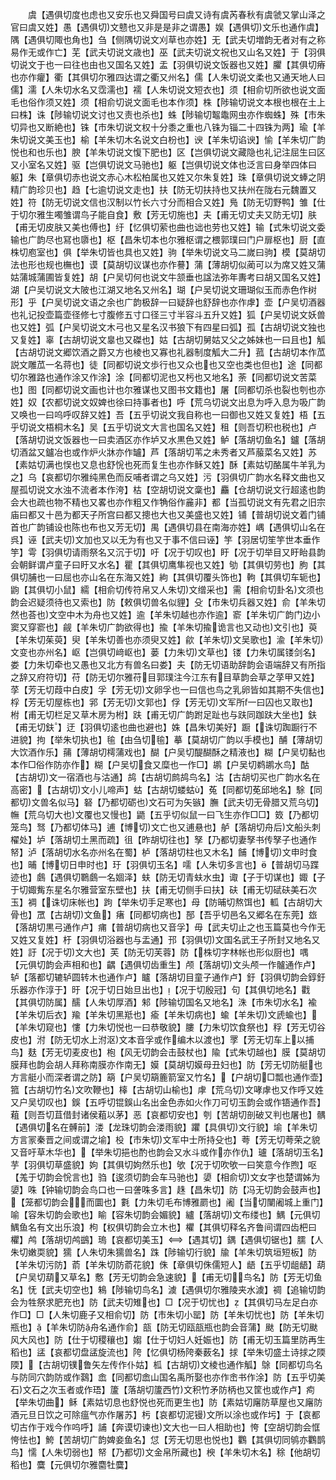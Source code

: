 <!-- { "loadSidebar": true } -->
　　虞【遇俱切度也虑也又安乐也又舜国号曰虞又诗有虞芮春秋有虞虢又掌山泽之官曰虞又姓】愚【遇俱切文戆也又非是是非之谓愚】娱【遇俱切文乐也通作虞】隅【遇俱切陬也角也】刍【侧隅切说文刈草也亦姓】无【武夫切増韵无者对有之称易作无或作亡】芜【武夫切说文歳也】巫【武夫切说文祝也又山名又姓】于【羽俱切说文于也一曰往也由也又国名又姓】盂【羽俱切说文饭器也又姓】臞【其俱切瘠也亦作癯】衢【其俱切尔雅四达谓之衢又州名】儒【人朱切说文柔也又通天地人曰儒】濡【人朱切水名又霑濡也】襦【人朱切说文短衣也】须【相俞切所欲也说文面毛也俗作须又姓】须【相俞切说文面毛也本作须】株【陟输切说文本根也根在土上曰株】诛【陟输切说文讨也又责也杀也】蛛【陟输切鼅鼄网虫亦作蜘蛛】殊【市朱切异也又断絶也】铢【市朱切说文权十分黍之重也八铢为锱二十四铢为两】瑜【羊朱切说文美玉也】榆【羊朱切木名说文白枌也】谀【羊朱切谄谀】愉【羊朱切广韵悦也和也乐也】腴【羊朱切说文愎下肥也】区【岂俱切说文藏隐也礼记注屈生曰区又小室名又姓】驱【岂俱切说文马驰也】躯【岂俱切说文体也泛言曰身举四体曰躯】朱【章俱切赤也说文赤心木松柏属也又姓又尔朱复姓】珠【章俱切说文蜯之阴精广韵珍贝也】趋【七逾切说文走也】扶【防无切扶持也又扶州在陇右元魏置又姓】符【防无切说文信也汉制以竹长六寸分而相合又姓】鳬【防无切野鸭】雏【仕于切尔雅生噣雏谓鸟子能自食】敷【芳无切施也】夫【甫无切丈夫又防无切】肤【甫无切皮肤又美也傅也】纡【忆俱切萦也曲也诎也劳也又姓】输【式朱切说文委输也广韵尽也冩也隳也】枢【昌朱切本也尔雅枢谓之椳郭璞曰门户扉枢也】厨【直株切庖室也】俱【举朱切皆也具也又姓】驹【举朱切说文马二嵗曰驹】模【莫胡切法也形也规也橅也】谟【莫胡切议谋也亦作謩】蒲【薄胡切似蔺可以为席又姓又蒲姑蒲城蒲圃皆复姓】胡【户吴切何也说文牛颔垂也諡法弥年夀考曰胡又国名又姓】湖【户吴切说文大陂也江湖又地名又州名】瑚【户吴切说文珊瑚似玉而赤色作树形】乎【户吴切说文语之余也广韵极辞一曰疑辞也舒辞也亦作虖】壶【户吴切酒器也礼记投壶篇壶径修七寸腹修五寸口径三寸半容斗五升又姓】狐【户吴切说文妖兽也又姓】弧【户吴切说文木弓也又星名汉书狼下有四星曰弧】孤【古胡切说文独也又复姓】辜【古胡切说文辠也又磔也】姑【古胡切舅姑又父之姊妹也一曰且也】觚【古胡切说文郷饮酒之爵又方也棱也又寡也礼器制度觚大二升】菰【古胡切本作苽説文雕苽一名蒋也】徒【同都切说文歩行也又众也也又空也类也但也】途【同都切尔雅路也通作涂又作涂】涂【同都切泥也又杇也又地名】荼【同都切说文苦菜也】图【同都切说文画也计也尔雅谋也又图书文籍也】屠【同都切杀也裂也刳也亦姓】奴【农都切说文奴婢也徐曰持事者也】呼【荒乌切说文出息为呼入息为吸广韵又唤也一曰呜呼叹辞又姓】吾【五乎切说文我自称也一曰御也又姓又复姓】梧【五乎切说文梧桐木名】吴【五乎切说文大言也国名又姓】租【则吾切积也税也】卢【落胡切说文饭器也一曰卖酒区亦作垆又水黒色又姓】鲈【落胡切鱼名】鑪【落胡切酒盆又鑪冶也或作炉火牀亦作罏】芦【落胡切苇之未秀者又芦菔菜名又姓】苏【素姑切满也悮也又息也舒恱也死而复生也亦作稣又姓】酥【素姑切酪属牛羊乳为之】乌【哀都切尔雅纯黑色而反哺者谓之乌又姓】污【羽俱切广韵水名释文曲也又屋孤切说文水浊不流者本作洿】枯【空胡切说文稾也】麤【仓胡切说文行超逺也韵会大也疏也物不精也又畧也亦作粗又作觕俗作麄非】都【当孤切说文有先君之旧宗庙曰都又十邑为都天子所宫曰都又摠也大也又美盛也又姓】铺【普胡切说文着门铺首也广韵铺设也陈也布也又芳无切】禺【遇俱切县在南海亦姓】嵎【遇俱切山名在呉】诬【武夫切文加也又以无为有也又于事不信曰诬】竽【羽居切笙竽世本垂作竽】雩【羽俱切请雨祭名又沉于切】吁【况于切叹也】盱【况于切举目又盱眙县韵会朝鲜谓卢童子曰盱又水名】瞿【其俱切鹰隼视也又姓】劬【其俱切劳也】朐【其俱切脯也一曰屈也亦山名在东海又姓】絇【其俱切覆头饰也】軥【其俱切车轭也】鼩【其俱切小鼠】繻【相俞切传符帛又人朱切文缯采也】需【相俞切卦名文须也韵会迟疑须待也又索也】防【敕俱切兽名似貍】殳【市朱切兵器又姓】俞【羊朱切然也荅也文空中木为舟也又姓】逾【羊朱切越也亦作逾】窬【羊朱切广韵门边小窦又穿窬也】觎【羊朱切广韵欲得也】揄【羊朱切揄诡言也又动也文引也】萸【羊朱切茱萸】臾【羊朱切善也亦须臾又姓】歈【羊朱切文吴歌也】渝【羊朱切文变也亦州名】岖【岂俱切﨑岖也】蒌【力朱切文草也】镂【力朱切属镂剑名】娄【力朱切牵也又愚也又北方有兽名曰娄】夫【防无切语助辞韵会语端辞又有所指之辞又府符切】苻【防无切尔雅苻目郭璞注今江东有目草韵会草之莩甲又姓】莩【芳无切葭中白皮】孚【芳无切文卵孚也一曰信也鸟之乳卵皆如其期不失信也】桴【芳无切屋栋也】郛【芳无切文郭也】俘【芳无切文军所一曰囚也又取也】柎【甫无切栏足又草木房为柎】趺【甫无切广韵跗足趾也与趺同跏趺大坐也】鈇【甫无切鈇】迂【羽俱切逺也曲也避也】姝【昌朱切美好】蹰【诛切踟蹰行不进貌】拘【举朱切执也】毺【由刍切毺】摹【莫胡切广韵以手模也】酺【薄胡切大饮酒作乐】蒱【薄胡切樗蒲戏也】醐【户吴切醍醐酥之精液也】糊【户吴切黏也本作□俗作防亦作】糊【户吴切食又糜也一作□】鹕【户吴切鹈鹕水鸟】酤【古胡切文一宿酒也与沽通】鸪【古胡切鹧鸪鸟名】沽【古胡切买也广韵水名在高密】【古胡切文小儿啼声】蛄【古胡切蝼蛄】菟【同都切莬邱地名】駼【同都切文兽名似马】砮【乃都切砺也文石可为矢镞】膴【武夫切无骨腊又荒乌切】幠【荒乌切大也文覆也又慢也】鼯【五乎切似鼠一曰飞生亦作□□】笯【乃都切笼鸟】驽【乃都切体马】逋【博切文亡也又逋悬也】舻【落胡切舟后文船头刺櫂处】垆【落胡切土黑而疏】徂【昨胡切往也】孥【乃都切妻孥书传孥子也通作帑】泸【落胡切水名亦州名在蜀】栌【落胡切柱也又木名】餔【博切文申时食也】晡【博切日申时也】玗【羽俱切玉名】嚅【人朱切多言也】【普胡切马蹀迹也】鸆【遇俱切鸅鸆一名婟泽】蚨【防无切青蚨水虫】诹【子于切谋也】娵【子于切娵觜东星名尔雅营室东壁也】扶【甫无切侧手曰扶】砆【甫无切碔砆美石次玉】裯【诛切床帐也】跔【举朱切手足寒也】母【防晡切熬饵也】軱【古胡切大骨也】罛【古胡切文鱼】瘏【同都切病也】郚【吾乎切邑名又郷名在东莞】玈【落胡切黒弓通作卢】痡【普胡切病也又音孚】毋【武夫切止之也玉篇莫也今作无又姓又复姓】杅【羽俱切浴器也与盂通】邘【羽俱切文国名武王子所封又地名又姓】訏【况于切文大也】芙【防无切芙蓉】防【株切字林帐也形似厨也】喁【元俱切韵会声相和也】齵【遇俱切齿重生】颅【落胡切文头颅一作髗通作卢】轳【落都切辘轳圆转木也通作卢】矑【落胡切目童子通作卢】釪【羽俱切韵会錞釪乐器亦作淳于】旴【况于切日始旦出也】【况于切殷冠】句【其俱切地名】戵【其俱切防属】醹【人朱切厚酒】邾【陟输切国名又地名】洙【市朱切水名】褕【羊朱切后衣】羭【羊朱切黑羝也】瘉【羊朱切病也】蝓【羊朱切文虒蝓也】【羊朱切窥也】慺【力朱切悦也一曰恭敬貌】膢【力朱切饮食祭也】稃【芳无切谷皮也】泭【防无切水上泭沤文本音孚或作编木以渡也】罦【芳无切车上以捕鸟】麸【芳无切麦皮也】枹【风无切韵会击鼓杖也】隃【式朱切越也】膜【莫胡切膜拜也韵会胡人拜称南膜亦作南无】嫫【莫胡切嫫母丑妇也】防【芳无切防艇也方言艇小而深者谓之防】箶【户吴切箶簏箭室又竹名】【户胡切□瓢也通作壶】箛【古胡切竹名文吹鞭也】橭【古胡切山榆也】虖【荒乌切文哮虖也又作呼又姓又户吴切叹也】鋘【五呼切锟鋘山名出金色赤如火作刀可切玉韵会或作铻通作吾】蒩【则吾切苴借封诸侯蒩以茅】恶【哀都切安也】刳【苦胡切剖破又判也屠也】髃【遇俱切名在髆前】溇【龙珠切韵会溇雨貌】躣【具俱切文行貌】堬【羊朱切方言冡秦晋之间或谓之堬】杸【市朱切文军中士所持殳也】荂【芳无切荂荣之貌又音吁草木华也】【举朱切挹也酌也韵会又水斗或作亦作仇】瓐【落胡切玉名】芋【羽俱切草盛貌】姁【其俱切姁然乐也】欨【况于切吹欨一曰笑意今作煦】呕【羗于切韵会恱言也】驺【逡须切韵会车马驰也】嬃【相俞切文女字也楚谓姊为嬃】咮【钟输切韵会鸟口也一曰詟咮多言】趎【昌朱切】防【冯无切韵会鼓声也】【笼都切韵会而圜也】氀【力朱切毛布博雅罽也】阇【当切闉阇城上重门】喻【容朱切韵会歌也】睮【容朱切韵会媚貌】纑【落胡切文布缕也】鰅【元俱切鰅鱼名有文出乐浪】枸【权俱切韵会立木也】欋【其俱切释名齐鲁间谓四齿杷曰欋】鸬【落胡切鸬鷀】瑦【哀都切美玉】【遇其切】鍝【遇俱切锯也】臑【人朱切嫩耎貌】獳【人朱切朱獳兽名】跦【陟输切行貌】牏【羊朱切筑垣短板】防【羊朱切污防】萮【羊朱切防萮花貌】侏【章俱切侏儒短人】龉【五乎切龃龉】葫【户吴切葫又草名】懯【芳无切韵会急速貌】【甫无切鸟名】防【芳无切鱼名】怃【武夫切空也】鴸【陟输切鸟名】澞【遇俱切尔雅陵夹水澞】禂【追输切韵会为牲祭求肥充也】防【武夫切雉也】□【况于切忧也】【其俱切马左足白亦作□】□【人朱切鹿子又相俞切】防【市朱切小罂】防【羊朱切忧也】防【羊朱切瓶也】【羊朱切防舟名通作俞】瓿【防无切瓯瓿瓶也韵会音蒲】颫【防无切颫风大风也】防【仕于切稷穰也】媰【仕于切妇人妊娠也】防【甫无切玉篇里防再生稻也】盓【哀都切盘盓旋流也】陓【忆俱切杨陓秦薮名】捄【举朱切盛土诗捄之陾陾】【古胡切镤鲁矢左传作仆姑】柧【古胡切文棱也通作觚】鵌【同都切鸟名与防同穴韵防或作鷋】嵞【同都切嵞山国名禹所娶也亦作峹书作涂】防【五乎切美石文石之次玉者或作珸】籚【落胡切籚西竹文积竹矛防柄也又筐也或作卢】痀【举朱切曲】稣【素姑切息也舒悦也死而更生也】防【素姑切廜防草屋也又廜防酒元旦日饮之可除瘟气亦作屠苏】杇【哀都切泥镘文所以涂也或作圬】于【哀都切古作于戏今作呜呼】誧【奔谟切谏也文大也一曰人相助也】恗【空胡切韵会恇恗怯也】鮬【苦胡切广韵婢妾鱼名】怤【芳无切思也悦也】鸜【其俱切同鸲亦鸜鹊鸟】懦【人朱切弱也】帑【乃都切文金帛所藏也】楰【羊朱切木名】稌【他胡切稻也】麌【元俱切尔雅麕牡麌】

